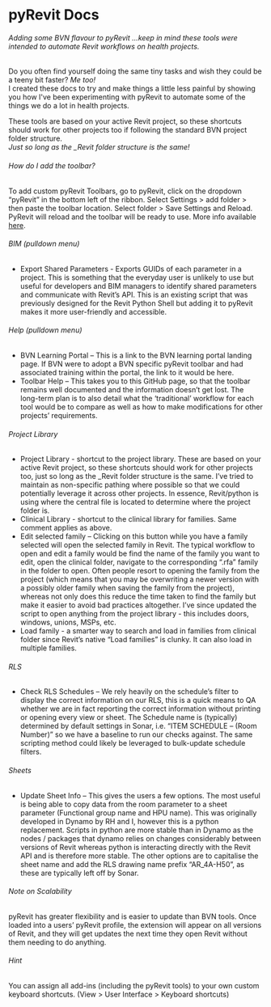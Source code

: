 # pyRevit Docs
###### Adding some *BVN* flavour to pyRevit ...keep in mind these tools were intended to automate Revit workflows on health projects.

Do you often find yourself doing the same tiny tasks and wish they could be a teeny bit faster? *Me too!* </br>
I created these docs to try and make things a little less painful by showing you how I've been experimenting with pyRevit to automate some of the things we do a lot in health projects.

These tools are based on your active Revit project, so these shortcuts should work for other projects too if following the standard BVN project folder structure.  </br>
*Just so long as the _Revit folder structure is the same!* 

###### How do I add the toolbar? 
To add custom pyRevit Toolbars, go to pyRevit, click on the dropdown “pyRevit” in the bottom left of the ribbon.
Select Settings > add folder > then paste the toolbar location. Select folder > Save Settings and Reload. 
PyRevit will reload and the toolbar will be ready to use. More info available <a href="https://bvn.zendesk.com/hc/en-us/articles/4787426471311">here</a>. 


###### BIM (pulldown menu)
- Export Shared Parameters - Exports GUIDs of each parameter in a project. This is something that the everyday user is unlikely to use but useful for developers and BIM managers to identify shared parameters and communicate with Revit’s API. This is an existing script that was previously designed for the Revit Python Shell but adding it to pyRevit makes it more user-friendly and accessible. 

###### Help (pulldown menu)
- BVN Learning Portal – This is a link to the BVN learning portal landing page. If BVN were to adopt a BVN specific pyRevit toolbar and had associated training within the portal, the link to it would be here. 
- Toolbar Help – This takes you to this GitHub page, so that the toolbar remains well documented and the information doesn’t get lost. The long-term plan is to also detail what the ‘traditional’ workflow for each tool would be to compare as well as how to make modifications for other projects’ requirements. 

###### Project Library  
- Project Library - shortcut to the project library. These are based on your active Revit project, so these shortcuts should work for other projects too, just so long as the _Revit folder structure is the same. I’ve tried to maintain as non-specific pathing where possible so that we could potentially leverage it across other projects. In essence, Revit/python is using where the central file is located to determine where the project folder is. 
- Clinical Library - shortcut to the clinical library for families. Same comment applies as above. 
- Edit selected family – Clicking on this button while you have a family selected will open the selected family in Revit. The typical workflow to open and edit a family would be find the name of the family you want to edit, open the clinical folder, navigate to the corresponding “.rfa” family in the folder to open. Often people resort to opening the family from the project (which means that you may be overwriting a newer version with a possibly older family when saving the family from the project), whereas not only does this reduce the time taken to find the family but make it easier to avoid bad practices altogether. I’ve since updated the script to open anything from the project library - this includes doors, windows, unions, MSPs, etc. 
- Load family - a smarter way to search and load in families from clinical folder since Revit’s native “Load families” is clunky. It can also load in multiple families. 

###### RLS 
- Check RLS Schedules – We rely heavily on the schedule’s filter to display the correct information on our RLS, this is a quick means to QA whether we are in fact reporting the correct information without printing or opening every view or sheet. The Schedule name is (typically) determined by default settings in Sonar, i.e. “ITEM SCHEDULE – (Room Number)” so we have a baseline to run our checks against. The same scripting method could likely be leveraged to bulk-update schedule filters. 

###### Sheets
- Update Sheet Info – This gives the users a few options. The most useful is being able to copy data from the room parameter to a sheet parameter (Functional group name and HPU name). This was originally developed in Dynamo by RH and I, however this is a python replacement. Scripts in python are more stable than in Dynamo as the nodes / packages that dynamo relies on changes considerably between versions of Revit whereas python is interacting directly with the Revit API and is therefore more stable. The other options are to capitalise the sheet name and add the RLS drawing name prefix “AR_4A-H50”, as these are typically left off by Sonar.  

###### Note on Scalability 
pyRevit has greater flexibility and is easier to update than BVN tools. Once loaded into a users’ pyRevit profile, the extension will appear on all versions of Revit, and they will get updates the next time they open Revit without them needing to do anything. 

###### Hint 
You can assign all add-ins (including the pyRevit tools) to your own custom keyboard shortcuts. (View > User Interface >  Keyboard shortcuts)
